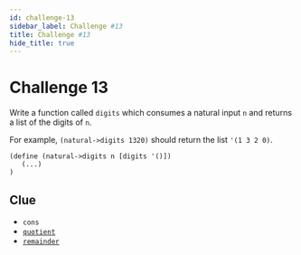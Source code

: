 ```yaml
---
id: challenge-13
sidebar_label: Challenge #13
title: Challenge #13
hide_title: true
---
```


# Challenge 13

Write a function called `digits` which consumes a natural input `n` and returns
a list of the digits of `n`.

For example, `(natural->digits 1320)` should return the list `'(1 3 2 0)`.

```
(define (natural->digits n [digits '()])
   (...)
)
```

## Clue

* `cons`
* [`quotient`](arithmetic-advanced.md)
* [`remainder`](arithmetic-advanced.md)
